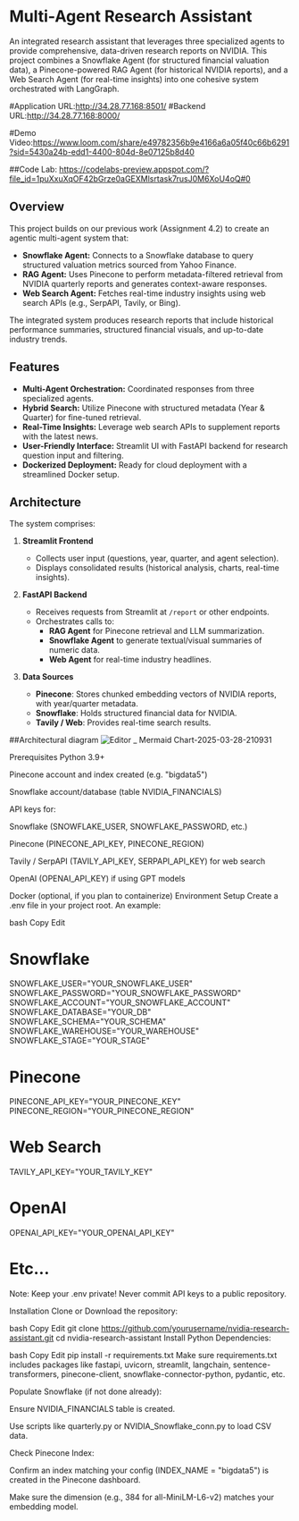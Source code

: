 # Multi-Agent Research Assistant 

An integrated research assistant that leverages three specialized agents to provide comprehensive, data-driven research reports on NVIDIA. This project combines a Snowflake Agent (for structured financial valuation data), a Pinecone-powered RAG Agent (for historical NVIDIA reports), and a Web Search Agent (for real-time insights) into one cohesive system orchestrated with LangGraph.

#Application URL:http://34.28.77.168:8501/
#Backend URL:http://34.28.77.168:8000/

#Demo Video:https://www.loom.com/share/e49782356b9e4166a6a05f40c66b6291?sid=5430a24b-edd1-4400-804d-8e07125b8d40

##Code Lab: https://codelabs-preview.appspot.com/?file_id=1puXxuXqOF42bGrze0aGEXMlsrtask7rusJ0M6XoU4oQ#0
## Overview

This project builds on our previous work (Assignment 4.2) to create an agentic multi-agent system that:
- **Snowflake Agent:** Connects to a Snowflake database to query structured valuation metrics sourced from Yahoo Finance.
- **RAG Agent:** Uses Pinecone to perform metadata-filtered retrieval from NVIDIA quarterly reports and generates context-aware responses.
- **Web Search Agent:** Fetches real-time industry insights using web search APIs (e.g., SerpAPI, Tavily, or Bing).

The integrated system produces research reports that include historical performance summaries, structured financial visuals, and up-to-date industry trends.

## Features

- **Multi-Agent Orchestration:** Coordinated responses from three specialized agents.
- **Hybrid Search:** Utilize Pinecone with structured metadata (Year & Quarter) for fine-tuned retrieval.
- **Real-Time Insights:** Leverage web search APIs to supplement reports with the latest news.
- **User-Friendly Interface:** Streamlit UI with FastAPI backend for research question input and filtering.
- **Dockerized Deployment:** Ready for cloud deployment with a streamlined Docker setup.

## Architecture

The system comprises:

1. **Streamlit Frontend**  
   - Collects user input (questions, year, quarter, and agent selection).  
   - Displays consolidated results (historical analysis, charts, real-time insights).

2. **FastAPI Backend**  
   - Receives requests from Streamlit at `/report` or other endpoints.  
   - Orchestrates calls to:
     - **RAG Agent** for Pinecone retrieval and LLM summarization.
     - **Snowflake Agent** to generate textual/visual summaries of numeric data.
     - **Web Agent** for real-time industry headlines.

3. **Data Sources**  
   - **Pinecone**: Stores chunked embedding vectors of NVIDIA reports, with year/quarter metadata.  
   - **Snowflake**: Holds structured financial data for NVIDIA.  
   - **Tavily / Web**: Provides real-time search results.


##Architectural diagram
![Editor _ Mermaid Chart-2025-03-28-210931](https://github.com/user-attachments/assets/b81d7565-6e0d-4843-a28c-8e00cb9eb13e)

Prerequisites
Python 3.9+

Pinecone account and index created (e.g. "bigdata5")

Snowflake account/database (table NVIDIA_FINANCIALS)

API keys for:

Snowflake (SNOWFLAKE_USER, SNOWFLAKE_PASSWORD, etc.)

Pinecone (PINECONE_API_KEY, PINECONE_REGION)

Tavily / SerpAPI (TAVILY_API_KEY, SERPAPI_API_KEY) for web search

OpenAI (OPENAI_API_KEY) if using GPT models

Docker (optional, if you plan to containerize)
Environment Setup
Create a .env file in your project root. An example:

bash
Copy
Edit
# Snowflake
SNOWFLAKE_USER="YOUR_SNOWFLAKE_USER"
SNOWFLAKE_PASSWORD="YOUR_SNOWFLAKE_PASSWORD"
SNOWFLAKE_ACCOUNT="YOUR_SNOWFLAKE_ACCOUNT"
SNOWFLAKE_DATABASE="YOUR_DB"
SNOWFLAKE_SCHEMA="YOUR_SCHEMA"
SNOWFLAKE_WAREHOUSE="YOUR_WAREHOUSE"
SNOWFLAKE_STAGE="YOUR_STAGE"

# Pinecone
PINECONE_API_KEY="YOUR_PINECONE_KEY"
PINECONE_REGION="YOUR_PINECONE_REGION"

# Web Search
TAVILY_API_KEY="YOUR_TAVILY_KEY"

# OpenAI
OPENAI_API_KEY="YOUR_OPENAI_API_KEY"

# Etc...
Note: Keep your .env private! Never commit API keys to a public repository.

Installation
Clone or Download the repository:

bash
Copy
Edit
git clone https://github.com/yourusername/nvidia-research-assistant.git
cd nvidia-research-assistant
Install Python Dependencies:

bash
Copy
Edit
pip install -r requirements.txt
Make sure requirements.txt includes packages like fastapi, uvicorn, streamlit, langchain, sentence-transformers, pinecone-client, snowflake-connector-python, pydantic, etc.

Populate Snowflake (if not done already):

Ensure NVIDIA_FINANCIALS table is created.

Use scripts like quarterly.py or NVIDIA_Snowflake_conn.py to load CSV data.

Check Pinecone Index:

Confirm an index matching your config (INDEX_NAME = "bigdata5") is created in the Pinecone dashboard.

Make sure the dimension (e.g., 384 for all-MiniLM-L6-v2) matches your embedding model.
